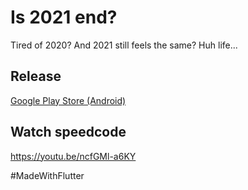 # Is 2021 end?

Tired of 2020? And 2021 still feels the same? Huh life...

## Release

[Google Play Store (Android)](https://play.google.com/store/apps/details?id=com.fareez.is_2020_end)

## Watch speedcode

https://youtu.be/ncfGMl-a6KY

#MadeWithFlutter
